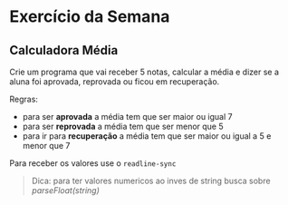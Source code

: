 # Exercício da Semana

## Calculadora Média

Crie um programa que vai receber 5 notas, calcular a média e dizer se a aluna foi aprovada, reprovada ou ficou em recuperação.

Regras:
* para ser __aprovada__ a média tem que ser maior ou igual 7
* para ser __reprovada__ a média tem que ser menor que 5
* para ir para __recuperação__ a média tem que ser maior ou igual a 5 e menor que 7

Para receber os valores use o `readline-sync`

> Dica: para ter valores numericos ao inves de string busca sobre *parseFloat(string)*


